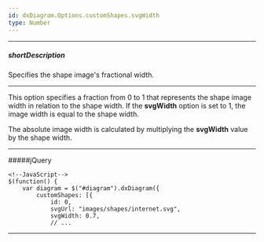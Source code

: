 ```yaml
---
id: dxDiagram.Options.customShapes.svgWidth
type: Number
---
```

---
##### shortDescription
Specifies the shape image's fractional width.

---
This option specifies a fraction from 0 to 1 that represents the shape image width in relation to the shape width. If the **svgWidth** option is set to 1, the image width is equal to the shape width.

The absolute image width is calculated by multiplying the **svgWidth** value by the shape width.

---
#####jQuery

    <!--JavaScript-->
    $(function() {
        var diagram = $("#diagram").dxDiagram({
            customShapes: [{
                id: 0,
                svgUrl: "images/shapes/internet.svg",
                svgWidth: 0.7,
                // ...
        
---
